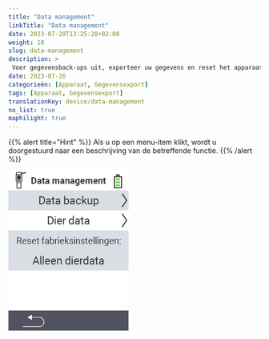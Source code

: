 ```yaml
---
title: "Data management"
linkTitle: "Data management"
date: 2023-07-28T13:25:28+02:00
weight: 10
slug: data-management
description: >
 Voer gegevensback-ups uit, exporteer uw gegevens en reset het apparaat
date: 2023-07-26
categorieën: [Apparaat, Gegevensexport]
tags: [Apparaat, Gegevensexport]
translationKey: device/data-management
no_list: true
maphilight: true
---
```

{{% alert title="Hint" %}}
Als u op een menu-item klikt, wordt u doorgestuurd naar een beschrijving van de betreffende functie.
{{% /alert %}}

<img src="menu.png" alt="VitalControl Gegevensbeheer" title="Gegevensbeheer" usemap="#workmap" class="maphilight" />

<map name="workmap">
  <area shape="rect" coords="2,40,238,80" alt="Gegevensback-up" title="De instructies voor het maken van een back-up vindt u hier&#10;Muisklik: open documentatie" href="/nl/docs/device/data-management/data-backup/">

  <area shape="rect" coords="2,80,238,120" alt="Dier gegevens" title="De instructies voor het herstellen van een back-up vindt u hier&#10;Muisklik: open documentatie" href="/nl/docs/device/data-management/animal-data/">

  <area shape="rect" coords="2,120,238,200" alt="Reset fabrieksinstellingen" title="Alle informatie en instructies voor het resetten van het apparaat en de diergegevens vindt u hier&#10;Muisklik: open documentatie" href="/nl/docs/reset/">

  <area shape="rect" coords="2,282,120,319" alt="Terug" title="Alle informatie en instructies voor het exporteren van diergegevens vindt u hier&#10;Muisklik: open documentatie" href="/nl/docs/device/">
</map>
